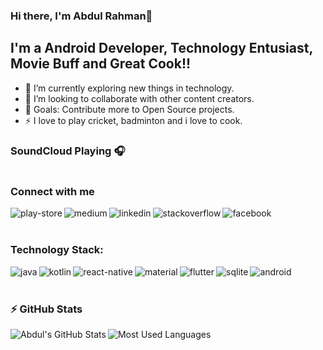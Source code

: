 ### Hi there, I'm Abdul Rahman👋

## I'm a Android Developer, Technology Entusiast, Movie Buff and Great Cook!!

- 🌱 I’m currently exploring new things in technology.
- 👯 I’m looking to collaborate with other content creators.
- 🥅 Goals: Contribute more to Open Source projects.
- ⚡ I love to play cricket, badminton and i love to cook.

### SoundCloud Playing 🎧

[![<img align="left" alt="sound-cloud" src="https://img.shields.io/badge/soundcloud-FF3300?logo=soundcloud&logoColor=white&style=for-the-badge" />](https://soundcloud.com/stream)](https://soundcloud.com/abdul-rahman-majeed)

### Connect with me 

[<img align="left" alt="play-store" src="https://img.shields.io/badge/Google%20Play-414141?logo=google-play&logoColor=white&style=for-the-badge" />][play-store]
[<img align="left" alt="medium" src="https://img.shields.io/badge/medium-%2312100E.svg?&style=for-the-badge&logo=medium&logoColor=white" />][medium]
[<img align="left" alt="linkedin" src="https://img.shields.io/badge/linkedin-%230077B5.svg?&style=for-the-badge&logo=linkedin&logoColor=white" />][linkedin]
[<img align="left" alt="stackoverflow" src="https://img.shields.io/badge/stack%20overflow-FE7A16?logo=stack-overflow&logoColor=white&style=for-the-badge" />][stackoverflow]
[<img align="left" alt="facebook" src="https://img.shields.io/badge/facebook-%231877F2.svg?&style=for-the-badge&logo=facebook&logoColor=white" />][empty]

<br />
<br />

### Technology Stack:

[<img align="left" alt="java" src="https://img.shields.io/badge/java-%23ED8B00.svg?&style=for-the-badge&logo=java&logoColor=white" />][empty]
[<img align="left" alt="kotlin" src="https://img.shields.io/badge/kotlin-%230095D5.svg?&style=for-the-badge&logo=kotlin&logoColor=white" />][empty]
[<img align="left" alt="react-native" src="https://img.shields.io/badge/react_native%20-%2320232a.svg?&style=for-the-badge&logo=react&logoColor=%2361DAFB" />][empty]
[<img align="left" alt="material" src="https://img.shields.io/badge/material%20ui%20-%230081CB.svg?&style=for-the-badge&logo=material-ui&logoColor=white" />][empty]
[<img align="left" alt="flutter" src="https://img.shields.io/badge/Flutter%20-%2302569B.svg?&style=for-the-badge&logo=Flutter&logoColor=white" />][empty]
[<img align="left" alt="sqlite" src="https://img.shields.io/badge/sqlite-%2307405e.svg?&style=for-the-badge&logo=sqlite&logoColor=white" />][empty]
[<img align="left" alt="android" src="https://img.shields.io/badge/Android-3DDC84?logo=android&logoColor=white&style=for-the-badge" />][empty]
<!-- [<img align="left" alt="Java" width="30px" src="https://raw.githubusercontent.com/github/explore/80688e429a7d4ef2fca1e82350fe8e3517d3494d/topics/java/java.png" />][empty]
[<img align="left" alt="Android" width="30px" src="https://raw.githubusercontent.com/github/explore/80688e429a7d4ef2fca1e82350fe8e3517d3494d/topics/android/android.png" />][empty]
[<img align="left" alt="Flutter" width="30px" src="https://raw.githubusercontent.com/github/explore/cebd63002168a05a6a642f309227eefeccd92950/topics/flutter/flutter.png" />][empty]
[<img align="left" alt="React Native" width="30px" src="https://raw.githubusercontent.com/github/explore/80688e429a7d4ef2fca1e82350fe8e3517d3494d/topics/react-native/react-native.png" />][empty]
[<img align="left" alt="Kotlin" width="30px" src="https://raw.githubusercontent.com/github/explore/80688e429a7d4ef2fca1e82350fe8e3517d3494d/topics/kotlin/kotlin.png" />][empty] -->

<br />
<br />

### :zap: GitHub Stats

<img align="left" alt="Abdul's GitHub Stats" src="https://github-readme-stats.vercel.app/api?username=abdulrahmanmajeed&show_icons=true&theme=calm" />
<img align="left" alt="Most Used Languages" src="https://github-readme-stats.vercel.app/api/top-langs/?username=abdulrahmanmajeed&theme=calm" />

[play-store]: https://play.google.com/store/search?q=microcian&c=apps
[medium]: https://medium.com/@a.rahman.uaf
[linkedin]: https://www.linkedin.com/in/abdul-rahman-majeed-358b143a/
[stackoverflow]: https://stackoverflow.com/users/1315944/abdul-rahman
[facebook]: -
[empty]: #
